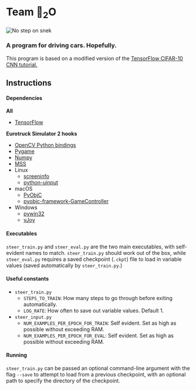 # Team 🐍<sub>2</sub>O

![No step on snek](https://i.imgur.com/c4EYfd9.png)

### A program for driving cars. Hopefully.

This program is based on a modified version of the [TensorFlow CIFAR-10 CNN tutorial.](http://tensorflow.org/tutorials/deep_cnn/)


## Instructions

#### Dependencies
**All**
- [TensorFlow](https://www.tensorflow.org)

**Eurotruck Simulator 2 hooks**
- [OpenCV Python bindings](http://docs.opencv.org/3.2.0/d6/d00/tutorial_py_root.html)
- [Pygame](https://www.pygame.org/news)
- [Numpy](https://github.com/numpy/numpy)
- [MSS](https://pypi.python.org/pypi/mss/)
- Linux
  - [screeninfo](https://pypi.python.org/pypi/screeninfo)
  - [python-uinput](https://github.com/tuomasjjrasanen/python-uinput)
- macOS
  - [PyObjC](https://pythonhosted.org/pyobjc/)
  - [pyobjc-framework-GameController](https://pypi.python.org/pypi/pyobjc-framework-GameController/)
- Windows
  - [pywin32](https://sourceforge.net/projects/pywin32/)
  - [vJoy](http://vjoystick.sourceforge.net/site/)

#### Executables
`steer_train.py` and `steer_eval.py` are the two main executables, with self-evident names to match. `steer_train.py` should work out of the box, while `steer_eval.py` requires a saved checkpoint (`.ckpt`) file to load in variable values (saved automatically by `steer_train.py`.)

#### Useful constants
- `steer_train.py`
  - `STEPS_TO_TRAIN`: How many steps to go through before exiting automatically. 
  - `LOG_RATE`: How often to save out variable values. Default 1.
- `steer_input.py`
  - `NUM_EXAMPLES_PER_EPOCH_FOR_TRAIN`: Self evident. Set as high as possible without exceeding RAM.
  - `NUM_EXAMPLES_PER_EPOCH_FOR_EVAL`: Self evident. Set as high as possible without exceeding RAM.
 
#### Running
`steer_train.py` can be passed an optional command-line argument with the flag `--save` to attempt to load from a previous checkpoint, with an optional path to specify the directory of the checkpoint.
